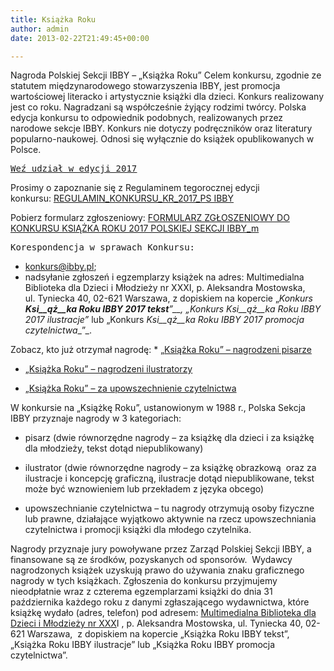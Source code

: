 ```yaml
---
title: Książka Roku
author: admin
date: 2013-02-22T21:49:45+00:00

---
```

  Nagroda Polskiej Sekcji IBBY &#8211; &#8222;Książka Roku&#8221;
Celem konkursu, zgodnie ze statutem międzynarodowego stowarzyszenia IBBY, jest promocja wartościowej literacko i artystycznie książki dla dzieci. Konkurs realizowany jest co roku. Nagradzani są współcześnie żyjący rodzimi twórcy. Polska edycja konkursu to odpowiednik podobnych, realizowanych przez narodowe sekcje IBBY. Konkurs nie dotyczy podręczników oraz literatury popularno-naukowej. Odnosi się wyłącznie do książek opublikowanych w Polsce.
<pre><a href="http://www.ibby.pl/?p=4177" target="_blank" rel="noopener noreferrer"><span style="text-decoration: underline;">Weź udział w edycji 2017
</span></a></pre>

Prosimy o zapoznanie się z Regulaminem tegorocznej edycji  konkursu: <a href="http://www.ibby.pl/wp-content/uploads/2017/05/REGULAMIN_KONKURSU_KR_2017_PS-IBBY.pdf" target="_blank" rel="noopener noreferrer">REGULAMIN_KONKURSU_KR_2017_PS IBBY</a>

Pobierz formularz zgłoszeniowy: [FORMULARZ ZGŁOSZENIOWY DO KONKURSU KSIĄŻKA ROKU 2017 POLSKIEJ SEKCJI IBBY_m][1]

<pre>Korespondencja w sprawach Konkursu:</pre>

  * <a href="mailto:konkurs@ibby.pl" target="_blank" rel="noopener noreferrer">konkurs@ibby.pl</a>;
  * nadsyłanie zgłoszeń i egzemplarzy książek na adres: Multimedialna Biblioteka dla Dzieci i Młodzieży nr XXXI, p. Aleksandra Mostowska, ul. Tyniecka 40, 02-621 Warszawa, z dopiskiem na kopercie „_Konkurs __Ksi__ąż__ka Roku IBBY 2017 tekst__”__, _„Konkurs _Ksi__ąż__ka Roku IBBY 2017 ilustracje__”_ lub „Konkurs _Ksi__ąż__ka Roku IBBY 2017 promocja czytelnictwa__”_.


  Zobacz, kto już otrzymał nagrodę:
* 
      <a href="http://www.ibby.pl/?page_id=52">&#8222;Książka Roku&#8221; &#8211; nagrodzeni pisarze</a>
    

  * 
      <a href="http://www.ibby.pl/?page_id=54">&#8222;Książka Roku&#8221; &#8211; nagrodzeni ilustratorzy</a>
    

  * 
      <a href="http://www.ibby.pl/?page_id=56">&#8222;Książka Roku&#8221; &#8211; za upowszechnienie czytelnictwa</a>
    

W konkursie na &#8222;Książkę Roku&#8221;, ustanowionym w 1988 r., Polska Sekcja IBBY przyznaje nagrody w 3 kategoriach:

  * 
      pisarz (dwie równorzędne nagrody – za książkę dla dzieci i za książkę dla młodzieży, tekst dotąd niepublikowany)
    

  * 
      ilustrator (dwie równorzędne nagrody – za książkę obrazkową  oraz za ilustracje i koncepcję graficzną, ilustracje dotąd niepublikowane, tekst może być wznowieniem lub przekładem z języka obcego)
    

  * 
      upowszechnianie czytelnictwa &#8211; tu nagrody otrzymują osoby fizyczne lub prawne, działające wyjątkowo aktywnie na rzecz upowszechniania czytelnictwa i promocji książki dla młodego czytelnika.
    


  Nagrody przyznaje jury powoływane przez Zarząd Polskiej Sekcji IBBY, a finansowane są ze środków, pozyskanych od sponsorów.  Wydawcy nagrodzonych książek uzyskują prawo do używania znaku graficznego nagrody w tych książkach.
Zgłoszenia do konkursu przyjmujemy nieodpłatnie wraz z czterema egzemplarzami książki do dnia 31 października każdego roku z danymi zgłaszającego wydawnictwa, które książkę wydało (adres, telefon) pod adresem: <a href="http://www.mbddim.pl/" target="_blank" rel="noopener noreferrer">Multimedialna Biblioteka dla Dzieci i Młodzieży nr XXX</a>I , p. Aleksandra Mostowska, ul. Tyniecka 40, 02-621 Warszawa,  z dopiskiem na kopercie &#8222;Książka Roku IBBY tekst&#8221;, &#8222;Książka Roku IBBY ilustracje&#8221; lub &#8222;Książka Roku IBBY promocja czytelnictwa&#8221;.
<h2 style="text-align: justify; padding-left: 10px;">
   
</h2>

 [1]: http://www.ibby.pl/wp-content/uploads/2017/05/FORMULARZ-ZG%C5%81OSZENIOWY-DO-KONKURSU-KSI%C4%84%C5%BBKA-ROKU-2017-POLSKIEJ-SEKCJI-IBBY_m.docx
